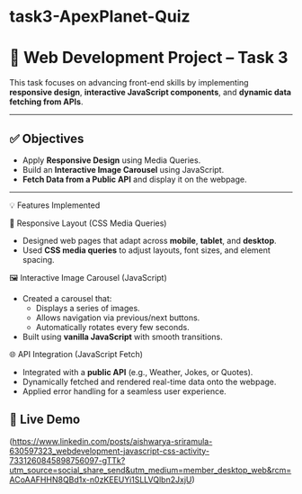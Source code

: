 # task3-ApexPlanet-Quiz
# 🎯 Web Development Project – Task 3

This task focuses on advancing front-end skills by implementing **responsive design**, **interactive JavaScript components**, and **dynamic data fetching from APIs**.

---

## ✅ Objectives

- Apply **Responsive Design** using Media Queries.
- Build an **Interactive Image Carousel** using JavaScript.
- **Fetch Data from a Public API** and display it on the webpage.

---

  💡 Features Implemented

 📱 Responsive Layout (CSS Media Queries)
- Designed web pages that adapt across **mobile**, **tablet**, and **desktop**.
- Used **CSS media queries** to adjust layouts, font sizes, and element spacing.

 🖼️ Interactive Image Carousel (JavaScript)
- Created a carousel that:
  - Displays a series of images.
  - Allows navigation via previous/next buttons.
  - Automatically rotates every few seconds.
- Built using **vanilla JavaScript** with smooth transitions.

 🌐 API Integration (JavaScript Fetch)
- Integrated with a **public API** (e.g., Weather, Jokes, or Quotes).
- Dynamically fetched and rendered real-time data onto the webpage.
- Applied error handling for a seamless user experience.

## 🔗 Live Demo
(https://www.linkedin.com/posts/aishwarya-sriramula-630597323_webdevelopment-javascript-css-activity-7331260845898756097-gTTk?utm_source=social_share_send&utm_medium=member_desktop_web&rcm=ACoAAFHHN8QBd1x-n0zKEEUYi1SLLVQlbn2JxjU)


